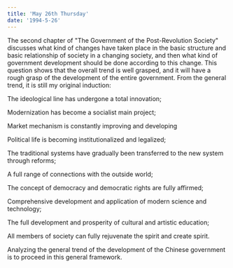 ```yaml
---
title: 'May 26th Thursday'
date: '1994-5-26'
---
```


The second chapter of "The Government of the Post-Revolution Society" discusses what kind of changes have taken place in the basic structure and basic relationship of society in a changing society, and then what kind of government development should be done according to this change. This question shows that the overall trend is well grasped, and it will have a rough grasp of the development of the entire government. From the general trend, it is still my original induction:

The ideological line has undergone a total innovation;

Modernization has become a socialist main project;

Market mechanism is constantly improving and developing

Political life is becoming institutionalized and legalized;

The traditional systems have gradually been transferred to the new system through reforms;

A full range of connections with the outside world;

The concept of democracy and democratic rights are fully affirmed;

Comprehensive development and application of modern science and technology;

The full development and prosperity of cultural and artistic education;

All members of society can fully rejuvenate the spirit and create spirit.

Analyzing the general trend of the development of the Chinese government is to proceed in this general framework.

